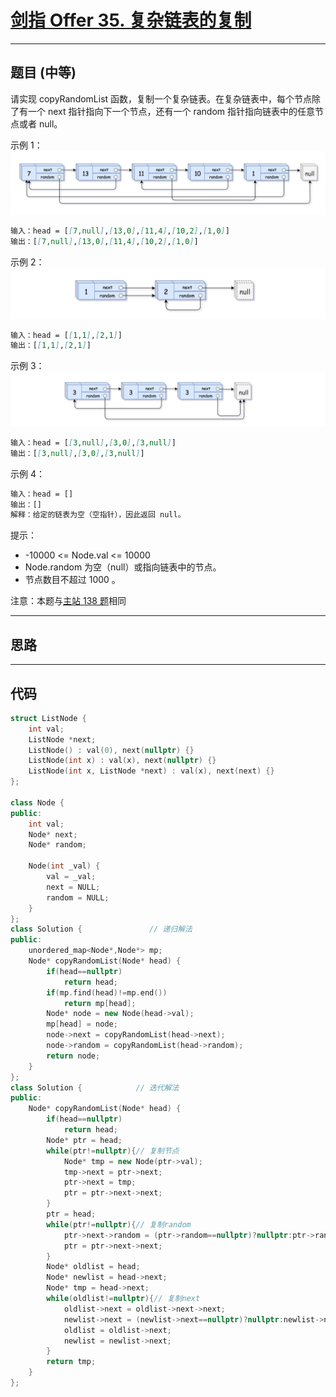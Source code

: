 # [剑指 Offer 35. 复杂链表的复制](https://leetcode.cn/problems/fu-za-lian-biao-de-fu-zhi-lcof/description/)

---

## 题目 (中等)

请实现 copyRandomList 函数，复制一个复杂链表。在复杂链表中，每个节点除了有一个 next 指针指向下一个节点，还有一个 random 指针指向链表中的任意节点或者 null。  

示例 1：  
![Alt text](https://github.com/yang-yang-o-o/CodingNotes/blob/main/Coding/asset/offer_35_1.png)  

```markdown
输入：head = [[7,null],[13,0],[11,4],[10,2],[1,0]]
输出：[[7,null],[13,0],[11,4],[10,2],[1,0]]
```

示例 2：  
![Alt text](https://github.com/yang-yang-o-o/CodingNotes/blob/main/Coding/asset/offer_35_2.png)  

```markdown
输入：head = [[1,1],[2,1]]
输出：[[1,1],[2,1]]
```

示例 3：  
![Alt text](https://github.com/yang-yang-o-o/CodingNotes/blob/main/Coding/asset/offer_35_3.png)  

```markdown
输入：head = [[3,null],[3,0],[3,null]]
输出：[[3,null],[3,0],[3,null]]
```

示例 4：  

```markdown
输入：head = []
输出：[]
解释：给定的链表为空（空指针），因此返回 null。
```

提示：  

- -10000 <= Node.val <= 10000
- Node.random 为空（null）或指向链表中的节点。
- 节点数目不超过 1000 。

注意：本题与[主站 138 题](https://leetcode-cn.com/problems/copy-list-with-random-pointer/)相同  

---

## 思路

---

## 代码

```C++
struct ListNode {
    int val;
    ListNode *next;
    ListNode() : val(0), next(nullptr) {}
    ListNode(int x) : val(x), next(nullptr) {}
    ListNode(int x, ListNode *next) : val(x), next(next) {}
};

class Node {
public:
    int val;
    Node* next;
    Node* random;
    
    Node(int _val) {
        val = _val;
        next = NULL;
        random = NULL;
    }
};
class Solution {               // 递归解法
public:
    unordered_map<Node*,Node*> mp;
    Node* copyRandomList(Node* head) {
        if(head==nullptr)
            return head;
        if(mp.find(head)!=mp.end())
            return mp[head];
        Node* node = new Node(head->val);
        mp[head] = node;
        node->next = copyRandomList(head->next);
        node->random = copyRandomList(head->random);
        return node;
    }
};
class Solution {            // 迭代解法
public:
    Node* copyRandomList(Node* head) {
        if(head==nullptr)
            return head;
        Node* ptr = head;
        while(ptr!=nullptr){// 复制节点
            Node* tmp = new Node(ptr->val);
            tmp->next = ptr->next;
            ptr->next = tmp;
            ptr = ptr->next->next;
        }
        ptr = head;
        while(ptr!=nullptr){// 复制random
            ptr->next->random = (ptr->random==nullptr)?nullptr:ptr->random->next;
            ptr = ptr->next->next;
        }
        Node* oldlist = head;
        Node* newlist = head->next;
        Node* tmp = head->next;
        while(oldlist!=nullptr){// 复制next
            oldlist->next = oldlist->next->next;
            newlist->next = (newlist->next==nullptr)?nullptr:newlist->next->next;
            oldlist = oldlist->next;
            newlist = newlist->next;
        }
        return tmp;
    }
};
```
